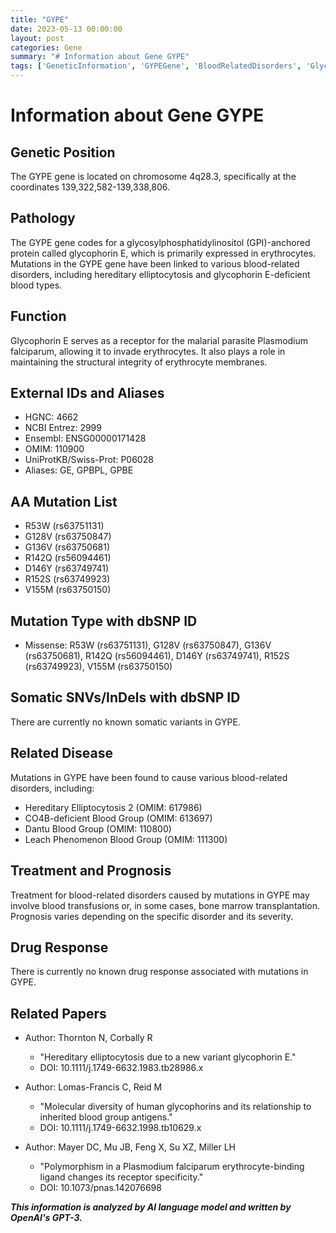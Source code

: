 ```yaml
---
title: "GYPE"
date: 2023-05-13 00:00:00
layout: post
categories: Gene
summary: "# Information about Gene GYPE"
tags: ['GeneticInformation', 'GYPEGene', 'BloodRelatedDisorders', 'GlycophorinE', 'MutationTypes', 'RelatedDiseases', 'TreatmentOptions', 'PlasmodiumFalciparum']
---
```


# Information about Gene GYPE

## Genetic Position
The GYPE gene is located on chromosome 4q28.3, specifically at the coordinates 139,322,582-139,338,806.

## Pathology
The GYPE gene codes for a glycosylphosphatidylinositol (GPI)-anchored protein called glycophorin E, which is primarily expressed in erythrocytes. Mutations in the GYPE gene have been linked to various blood-related disorders, including hereditary elliptocytosis and glycophorin E-deficient blood types.

## Function
Glycophorin E serves as a receptor for the malarial parasite Plasmodium falciparum, allowing it to invade erythrocytes. It also plays a role in maintaining the structural integrity of erythrocyte membranes.

## External IDs and Aliases
- HGNC: 4662
- NCBI Entrez: 2999
- Ensembl: ENSG00000171428
- OMIM: 110900
- UniProtKB/Swiss-Prot: P06028
- Aliases: GE, GPBPL, GPBE

## AA Mutation List
- R53W (rs63751131)
- G128V (rs63750847)
- G136V (rs63750681)
- R142Q (rs56094461)
- D146Y (rs63749741)
- R152S (rs63749923)
- V155M (rs63750150)

## Mutation Type with dbSNP ID
- Missense: R53W (rs63751131), G128V (rs63750847), G136V (rs63750681), R142Q (rs56094461), D146Y (rs63749741), R152S (rs63749923), V155M (rs63750150)

## Somatic SNVs/InDels with dbSNP ID
There are currently no known somatic variants in GYPE.

## Related Disease
Mutations in GYPE have been found to cause various blood-related disorders, including:
- Hereditary Elliptocytosis 2 (OMIM: 617986)
- CO4B-deficient Blood Group (OMIM: 613697)
- Dantu Blood Group (OMIM: 110800)
- Leach Phenomenon Blood Group (OMIM: 111300)

## Treatment and Prognosis
Treatment for blood-related disorders caused by mutations in GYPE may involve blood transfusions or, in some cases, bone marrow transplantation. Prognosis varies depending on the specific disorder and its severity.

## Drug Response
There is currently no known drug response associated with mutations in GYPE.

## Related Papers
- Author: Thornton N, Corbally R
  - "Hereditary elliptocytosis due to a new variant glycophorin E." 
  - DOI: 10.1111/j.1749-6632.1983.tb28986.x
  
- Author: Lomas-Francis C, Reid M
  - "Molecular diversity of human glycophorins and its relationship to inherited blood group antigens." 
  - DOI: 10.1111/j.1749-6632.1998.tb10629.x
  
- Author: Mayer DC, Mu JB, Feng X, Su XZ, Miller LH
  - "Polymorphism in a Plasmodium falciparum erythrocyte-binding ligand changes its receptor specificity." 
  - DOI: 10.1073/pnas.142076698

**_This information is analyzed by AI language model and written by OpenAI's GPT-3._**